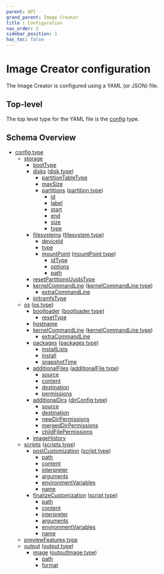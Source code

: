 ```yaml
---
parent: API
grand_parent: Image Creator
title : Configuration
nav_order: 2
sidebar_position: 1
has_toc: false
---
```


# Image Creator configuration

The Image Creator is configured using a YAML (or JSON) file.

## Top-level

The top level type for the YAML file is the [config](./config.md) type.

## Schema Overview

- [config type](./config.md)
  - [storage](../../../imagecustomizer/api/configuration/config.md#storage-storage)
    - [bootType](../../../imagecustomizer/api/configuration/storage.md#boottype-string)
    - [disks](../../../imagecustomizer/api/configuration/storage.md#disks-disk) ([disk type](../../../imagecustomizer/api/configuration/disk.md))
      - [partitionTableType](../../../imagecustomizer/api/configuration/disk.md#partitiontabletype-string)
      - [maxSize](../../../imagecustomizer/api/configuration/disk.md#maxsize-uint64)
      - [partitions](../../../imagecustomizer/api/configuration/disk.md#partitions-partition) ([partition type](../../../imagecustomizer/api/configuration/partition.md))
        - [id](../../../imagecustomizer/api/configuration/partition.md#id-string)
        - [label](../../../imagecustomizer/api/configuration/partition.md#label-string)
        - [start](../../../imagecustomizer/api/configuration/partition.md#start-uint64)
        - [end](../../../imagecustomizer/api/configuration/partition.md#end-uint64)
        - [size](../../../imagecustomizer/api/configuration/partition.md#size-uint64)
        - [type](../../../imagecustomizer/api/configuration/partition.md#type-string)
    - [filesystems](../../../imagecustomizer/api/configuration/storage.md#filesystems-filesystem) ([filesystem type](../../../imagecustomizer/api/configuration/filesystem.md))
      - [deviceId](../../../imagecustomizer/api/configuration/filesystem.md#deviceid-string)
      - [type](../../../imagecustomizer/api/configuration/filesystem.md#type-string)
      - [mountPoint](../../../imagecustomizer/api/configuration/filesystem.md#mountpoint-mountpoint) ([mountPoint type](../../../imagecustomizer/api/configuration/mountpoint.md))
        - [idType](../../../imagecustomizer/api/configuration/mountpoint.md#idtype-string)
        - [options](../../../imagecustomizer/api/configuration/mountpoint.md#options-string)
        - [path](../../../imagecustomizer/api/configuration/mountpoint.md#path-string)
    - [resetPartitionsUuidsType](../../../imagecustomizer/api/configuration/storage.md#resetpartitionsuuidstype-string)
    - [kernelCommandLine](../../../imagecustomizer/api/configuration/iso.md#kernelcommandline-kernelcommandline) ([kernelCommandLine type](../../../imagecustomizer/api/configuration/kernelcommandline.md))
      - [extraCommandLine](../../../imagecustomizer/api/configuration/kernelcommandline.md#extracommandline-string)
    - [initramfsType](../../../imagecustomizer/api/configuration/iso.md#initramfstype-string)
  - [os](../../../imagecustomizer/api/configuration/config.md#os-os) ([os type](../../../imagecustomizer/api/configuration/os.md))
    - [bootloader](../../../imagecustomizer/api/configuration/os.md#bootloader-bootloader) ([bootloader type](../../../imagecustomizer/api/configuration/bootloader.md))
      - [resetType](../../../imagecustomizer/api/configuration/bootloader.md#resettype-string)
    - [hostname](../../../imagecustomizer/api/configuration/os.md#hostname-string)
    - [kernelCommandLine](../../../imagecustomizer/api/configuration/os.md#kernelcommandline-kernelcommandline) ([kernelCommandLine type](../../../imagecustomizer/api/configuration/kernelcommandline.md))
      - [extraCommandLine](../../../imagecustomizer/api/configuration/kernelcommandline.md#extracommandline-string)
    - [packages](../../../imagecustomizer/api/configuration/os.md#packages-packages) ([packages type](../../../imagecustomizer/api/configuration/packages.md))
      - [installLists](../../../imagecustomizer/api/configuration/packages.md#installlists-string)
      - [install](../../../imagecustomizer/api/configuration/packages.md#install-string)
      - [snapshotTime](../../../imagecustomizer/api/configuration/packages.md#snapshottime-string)
    - [additionalFiles](../../../imagecustomizer/api/configuration/os.md#additionalfiles-additionalfile) ([additionalFile type](../../../imagecustomizer/api/configuration/additionalfile.md))
      - [source](../../../imagecustomizer/api/configuration/additionalfile.md#source-string)
      - [content](../../../imagecustomizer/api/configuration/additionalfile.md#content-string)
      - [destination](../../../imagecustomizer/api/configuration/additionalfile.md#destination-string)
      - [permissions](../../../imagecustomizer/api/configuration/additionalfile.md#permissions-string)
    - [additionalDirs](../../../imagecustomizer/api/configuration/os.md#additionaldirs-dirconfig) ([dirConfig type](../../../imagecustomizer/api/configuration/dirconfig.md))
      - [source](../../../imagecustomizer/api/configuration/dirconfig.md#source-string)
      - [destination](../../../imagecustomizer/api/configuration/dirconfig.md#destination-string)
      - [newDirPermissions](../../../imagecustomizer/api/configuration/dirconfig.md#newdirpermissions-string)
      - [mergedDirPermissions](../../../imagecustomizer/api/configuration/dirconfig.md#mergeddirpermissions-string)
      - [childFilePermissions](../../../imagecustomizer/api/configuration/dirconfig.md#childfilepermissions-string)
    - [imageHistory](../../../imagecustomizer/api/configuration/os.md#imagehistory-string)
  - [scripts](../../../imagecustomizer/api/configuration/config.md#scripts-scripts) ([scripts type](../../../imagecustomizer/api/configuration/scripts.md))
    - [postCustomization](../../../imagecustomizer/api/configuration/scripts.md#postcustomization-script) ([script type](../../../imagecustomizer/api/configuration/script.md))
      - [path](../../../imagecustomizer/api/configuration/script.md#path-string)
      - [content](../../../imagecustomizer/api/configuration/script.md#content-string)
      - [interpreter](../../../imagecustomizer/api/configuration/script.md#interpreter-string)
      - [arguments](../../../imagecustomizer/api/configuration/script.md#arguments-string)
      - [environmentVariables](../../../imagecustomizer/api/configuration/script.md#environmentvariables-mapstring-string)
      - [name](../../../imagecustomizer/api/configuration/script.md#name-string)
    - [finalizeCustomization](../../../imagecustomizer/api/configuration/scripts.md#finalizecustomization-script) ([script type](../../../imagecustomizer/api/configuration/script.md))
      - [path](../../../imagecustomizer/api/configuration/script.md#path-string)
      - [content](../../../imagecustomizer/api/configuration/script.md#content-string)
      - [interpreter](../../../imagecustomizer/api/configuration/script.md#interpreter-string)
      - [arguments](../../../imagecustomizer/api/configuration/script.md#arguments-string)
      - [environmentVariables](../../../imagecustomizer/api/configuration/script.md#environmentvariables-mapstring-string)
      - [name](../../../imagecustomizer/api/configuration/script.md#name-string)
  - [previewFeatures type](../../../imagecustomizer/api/configuration/config.md#previewfeatures-string)
  - [output](../../../imagecustomizer/api/configuration/config.md#output-output) ([output type](../../../imagecustomizer/api/configuration/output.md))
    - [image](../../../imagecustomizer/api/configuration/output.md#image-outputimage) ([outputImage type](../../../imagecustomizer/api/configuration/outputImage.md))
      - [path](../../../imagecustomizer/api/configuration/outputImage.md#path-string)
      - [format](../../../imagecustomizer/api/configuration/outputImage.md#format-string)
